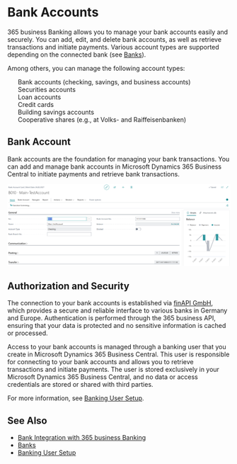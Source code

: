 # Bank Accounts

365 business Banking allows you to manage your bank accounts easily and securely. You can add, edit, and delete bank accounts, as well as retrieve transactions and initiate payments. Various account types are supported depending on the connected bank (see [Banks](supported-banks.md)).

Among others, you can manage the following account types:

<ul>
<i aria-hidden="true" class="fas fa-check"></i> Bank accounts (checking, savings, and business accounts)<br>
<i aria-hidden="true" class="fas fa-check"></i> Securities accounts<br>
<i aria-hidden="true" class="fas fa-check"></i> Loan accounts<br>
<i aria-hidden="true" class="fas fa-check"></i> Credit cards<br>
<i aria-hidden="true" class="fas fa-check"></i> Building savings accounts<br>
<i aria-hidden="true" class="fas fa-check"></i> Cooperative shares (e.g., at Volks- and Raiffeisenbanken)
</ul>

## Bank Account

Bank accounts are the foundation for managing your bank transactions. You can add and manage bank accounts in Microsoft Dynamics 365 Business Central to initiate payments and retrieve bank transactions.

![Bank Account](/assets/images/365-business-banking/bank-account.en-US.png)

## Authorization and Security

The connection to your bank accounts is established via [finAPI GmbH](https://www.finapi.io/), which provides a secure and reliable interface to various banks in Germany and Europe. Authentication is performed through the 365 business API, ensuring that your data is protected and no sensitive information is cached or processed.

Access to your bank accounts is managed through a banking user that you create in Microsoft Dynamics 365 Business Central. This user is responsible for connecting to your bank accounts and allows you to retrieve transactions and initiate payments. The user is stored exclusively in your Microsoft Dynamics 365 Business Central, and no data or access credentials are stored or shared with third parties.

For more information, see [Banking User Setup](banking-user-setup.md).

## See Also

- [Bank Integration with 365 business Banking](banking-howitworks.md)
- [Banks](supported-banks.md)
- [Banking User Setup](banking-user-setup.md)